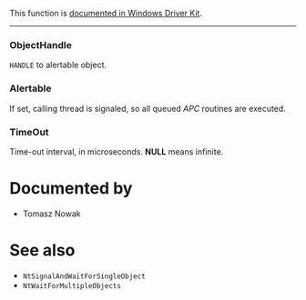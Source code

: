 This function is [documented in Windows Driver Kit](https://learn.microsoft.com/en-us/windows-hardware/drivers/ddi/ntifs/nf-ntifs-zwwaitforsingleobject).

---

### ObjectHandle

`HANDLE` to alertable object.

### Alertable

If set, calling thread is signaled, so all queued *APC* routines are executed.

### TimeOut

Time-out interval, in microseconds. **NULL** means infinite.

# Documented by

* Tomasz Nowak

# See also

* `NtSignalAndWaitForSingleObject`
* `NtWaitForMultipleObjects`

